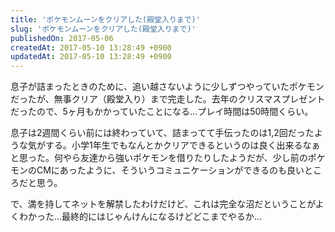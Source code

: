 ```yaml
---
title: 'ポケモンムーンをクリアした(殿堂入りまで)'
slug: 'ポケモンムーンをクリアした(殿堂入りまで)'
publishedOn: 2017-05-06
createdAt: 2017-05-10 13:28:49 +0900
updatedAt: 2017-05-10 13:28:49 +0900
---
```

息子が詰まったときのために、追い越さないように少しずつやっていたポケモンだったが、無事クリア（殿堂入り）まで完走した。去年のクリスマスプレゼントだったので、5ヶ月もかかっていたことになる…プレイ時間は50時間くらい。

息子は2週間くらい前には終わっていて、詰まってて手伝ったのは1,2回だったような気がする。小学1年生でもなんとかクリアできるというのは良く出来るなぁと思った。何やら友達から強いポケモンを借りたりしたようだが、少し前のポケモンのCMにあったように、そういうコミュニケーションができるのも良いところだと思う。

で、満を持してネットを解禁したわけだけど、これは完全な沼だということがよくわかった…最終的にはじゃんけんになるけどどこまでやるか…
